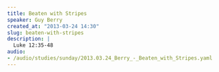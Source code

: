 ```yaml
--- 
title: Beaten with Stripes
speaker: Guy Berry
created_at: "2013-03-24 14:30"
slug: beaten-with-stripes
description: |
  Luke 12:35-48
audio: 
- /audio/studies/sunday/2013.03.24_Berry_-_Beaten_with_Stripes.yaml
---
```

